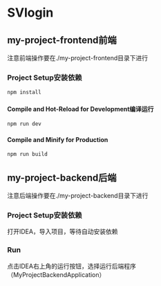 # SVlogin
## my-project-frontend前端
注意前端操作要在./my-project-frontend目录下进行
### Project Setup安装依赖

```sh
npm install
```

#### Compile and Hot-Reload for Development编译运行

```sh
npm run dev
```

#### Compile and Minify for Production

```sh
npm run build
```

## my-project-backend后端
注意后端操作要在./my-project-backend目录下进行
### Project Setup安装依赖
打开IDEA，导入项目，等待自动安装依赖
### Run
点击IDEA右上角的运行按钮，选择运行后端程序（MyProjectBackendApplication）

